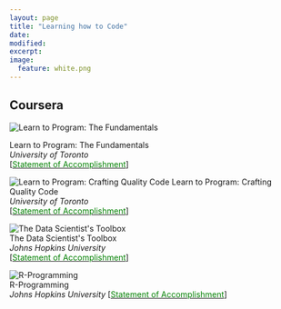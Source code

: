 ```yaml
---
layout: page
title: "Learning how to Code"
date: 
modified:
excerpt:
image:
  feature: white.png
---
```


## Coursera

![Learn to Program: The Fundamentals](http://jadeproulx.com/images/learning-code-fundamentals.png) 

Learn to Program: The Fundamentals  
*University of Toronto*  
[[<span style="color:green">Statement of Accomplishment</span>](https://dl.dropboxusercontent.com/u/51364198/Certificate_Learn-to-Program-the-Fundamentals.pdf)]


![Learn to Program: Crafting Quality Code](http://jadeproulx.com/images/learning-craft-code.png)
Learn to Program: Crafting Quality Code  
*University of Toronto*  
[[<span style="color:green">Statement of Accomplishment</span>](https://dl.dropboxusercontent.com/u/51364198/Certificate_Crafting-Quality-Code.pdf)]

![The Data Scientist's Toolbox](http://jadeproulx.com/images/data-scientist-toolbox.jpg)  
The Data Scientist's Toolbox  
*Johns Hopkins University*  
[[<span style="color:green">Statement of Accomplishment</span>](https://dl.dropboxusercontent.com/u/51364198/Certificate_Crafting-Quality-Code.pdf)]

![R-Programming](http://jadeproulx.com/images/r-programming.jpg)  
R-Programming  
*Johns Hopkins University*
[[<span style="color:green">Statement of Accomplishment</span>](https://dl.dropboxusercontent.com/u/51364198/Certificate_Crafting-Quality-Code.pdf)]


